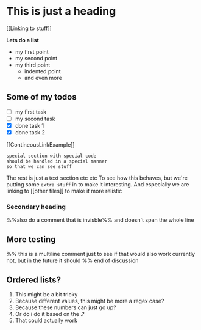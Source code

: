 # This is just a heading

[[Linking to stuff]]

**Lets do a list**
- my first point
- my second point
- my third point
  - indented point
  - and even more

## Some of my todos
- [ ] my first task
- [ ] my second task
- [x] done task 1
- [x] done task 2

[[ContineousLinkExample]]

```dataview
special section with special code
should be handled in a special manner
so that we can see stuff
```

The rest is just a text section etc etc
To see how this behaves, but we're putting some `extra stuff` in to make it interesting.
And especially we are linking to [[other files]] to make it more relistic


### Secondary heading

%%also do a comment that is invisble%% and doesn't span the whole line


## More testing

%% this is a multiline comment
just to see if that would also work
currently not, but in the future it should
%% end of discussion

## Ordered lists?

1. This might be a bit tricky
2. Because different values, this might be more a regex case?
3. Because these numbers can just go up?
4. Or do i do it based on the .?
5. That could actually work

